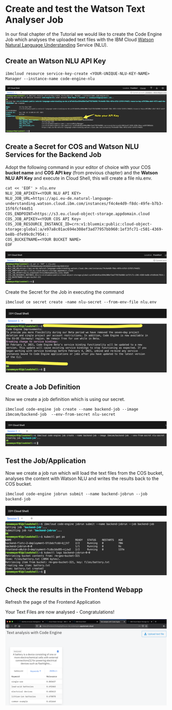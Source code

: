 # Create and test the Watson Text Analyser Job

In our final chapter of the Tutorial we would like to create the Code Engine Job which analyses the uploaded text files with the IBM Cloud [Watson Natural Language Understanding](https://www.ibm.com/cloud/watson-natural-language-understanding) Service \(NLU\).

## Create an Watson NLU API Key

```text
ibmcloud resource service-key-create <YOUR-UNIQUE-NLU-KEY-NAME> Manager --instance-name code-engine-nlu
```

![](.gitbook/assets/image%20%2826%29.png)

## Create a Secret for COS and Watson NLU Services for the Backend Job

Adopt the following command in your editor of choice with your COS **bucket name** and **COS** **API key** \(from previous chapter\) and the **Watson NLU API Key** and execute in Cloud Shell, this will create a file nlu.env.

```text
cat << 'EOF' > nlu.env
NLU_JOB_APIKEY=<YOUR NLU API KEY>
NLU_JOB_URL=https://api.eu-de.natural-language-understanding.watson.cloud.ibm.com/instances/f4c4e4d9-f8dc-49fe-b7b3-15f6fcf44d51
COS_ENDPOINT=https://s3.eu.cloud-object-storage.appdomain.cloud
COS_JOB_APIKEY=<YOUR COS API Key>
COS_JOB_RESOURCE_INSTANCE_ID=crn:v1:bluemix:public:cloud-object-storage:global:a/e97a8c01ac694e308ef3ad77957bb960:1ef3fc71-c501-4369-be8b-dfe99c0c7954::
COS_BUCKETNAME=<YOUR BUCKET NAME>
EOF
```

![](.gitbook/assets/image%20%2827%29.png)

Create the Secret for the Job in executing the command

```text
ibmcloud ce secret create -name nlu-secret --from-env-file nlu.env
```

![](.gitbook/assets/image%20%2813%29.png)

## Create a Job Definition

Now we create a job definition which is using our secret.

```text
ibmcloud code-engine job create --name backend-job --image ibmcom/backend-job  --env-from-secret nlu-secret
```

![](.gitbook/assets/image%20%2811%29.png)

## Test the Job/Application

Now we create a job run which will load the text files from the COS bucket, analyses the content with Watson NLU and writes the results back to the COS bucket.  

```text
ibmcloud code-engine jobrun submit --name backend-jobrun --job backend-job
```

![](.gitbook/assets/image%20%2832%29.png)

## Check the results in the Frontend Webapp

Refresh the page of the Frontend Application

Your Text Files are now analysed - Congratulations!

![](.gitbook/assets/image%20%2831%29.png)



